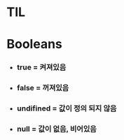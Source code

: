 # TIL

# Booleans

-   ### true = 켜져있음
-   ### false = 꺼져있음
-   ### undifined = 값이 정의 되지 않음
-   ### null = 값이 없음, 비어있음
